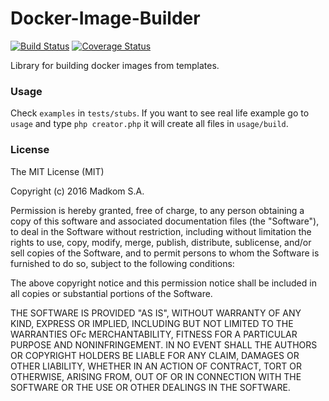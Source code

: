 # Docker-Image-Builder
[![Build Status](https://travis-ci.org/madkom/docker-image-builder.svg?branch=master)](https://travis-ci.org/madkom/docker-image-builder)
[![Coverage Status](https://coveralls.io/repos/github/madkom/docker-image-builder/badge.svg?branch=master)](https://coveralls.io/github/madkom/docker-image-builder?branch=master)

Library for building docker images from templates. 

### Usage
Check `examples` in `tests/stubs`.
If you want to see real life example go to `usage` and type `php creator.php` it will create all files in `usage/build`.

### License
The MIT License (MIT)

Copyright (c) 2016 Madkom S.A.

Permission is hereby granted, free of charge, to any person obtaining a copy
of this software and associated documentation files (the "Software"), to deal
in the Software without restriction, including without limitation the rights
to use, copy, modify, merge, publish, distribute, sublicense, and/or sell
copies of the Software, and to permit persons to whom the Software is furnished
to do so, subject to the following conditions:

The above copyright notice and this permission notice shall be included in all
copies or substantial portions of the Software.

THE SOFTWARE IS PROVIDED "AS IS", WITHOUT WARRANTY OF ANY KIND, EXPRESS OR
IMPLIED, INCLUDING BUT NOT LIMITED TO THE WARRANTIES OFc MERCHANTABILITY,
FITNESS FOR A PARTICULAR PURPOSE AND NONINFRINGEMENT. IN NO EVENT SHALL THE
AUTHORS OR COPYRIGHT HOLDERS BE LIABLE FOR ANY CLAIM, DAMAGES OR OTHER
LIABILITY, WHETHER IN AN ACTION OF CONTRACT, TORT OR OTHERWISE, ARISING FROM,
OUT OF OR IN CONNECTION WITH THE SOFTWARE OR THE USE OR OTHER DEALINGS IN
THE SOFTWARE.